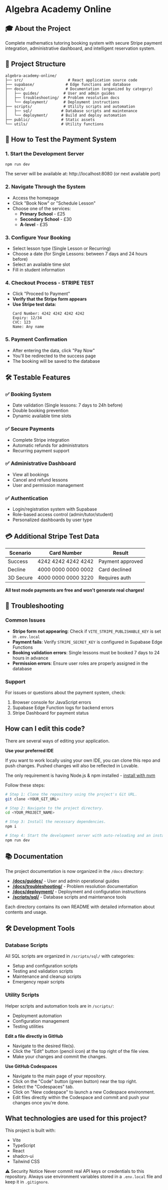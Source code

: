 # Algebra Academy Online

## 🎓 About the Project

Complete mathematics tutoring booking system with secure Stripe payment integration, administrative dashboard, and intelligent reservation system.

## 📁 Project Structure

```
algebra-academy-online/
├── src/                    # React application source code
├── supabase/              # Edge functions and database
├── docs/                  # Documentation (organized by category)
│   ├── guides/           # User and admin guides
│   ├── troubleshooting/  # Problem resolution docs
│   └── deployment/       # Deployment instructions
├── scripts/              # Utility scripts and automation
│   ├── sql/             # Database scripts and maintenance
│   └── deployment/      # Build and deploy automation
├── public/              # Static assets
└── utils/               # Utility functions
```

## 🚀 How to Test the Payment System

### 1. **Start the Development Server**

```sh
npm run dev
```

The server will be available at: http://localhost:8080 (or next available port)

### 2. **Navigate Through the System**

- Access the homepage
- Click "Book Now" or "Schedule Lesson"
- Choose one of the services:
  - **Primary School** - £25
  - **Secondary School** - £30
  - **A-level** - £35

### 3. **Configure Your Booking**

- Select lesson type (Single Lesson or Recurring)
- Choose a date (for Single Lessons: between 7 days and 24 hours before)
- Select an available time slot
- Fill in student information

### 4. **Checkout Process - STRIPE TEST**

- Click "Proceed to Payment"
- **Verify that the Stripe form appears**
- **Use Stripe test data:**
  ```
  Card Number: 4242 4242 4242 4242
  Expiry: 12/34
  CVC: 123
  Name: Any name
  ```

### 5. **Payment Confirmation**

- After entering the data, click "Pay Now"
- You'll be redirected to the success page
- The booking will be saved to the database

## 🛠️ Testable Features

### ✅ **Booking System**

- Date validation (Single lessons: 7 days to 24h before)
- Double booking prevention
- Dynamic available time slots

### ✅ **Secure Payments**

- Complete Stripe integration
- Automatic refunds for administrators
- Recurring payment support

### ✅ **Administrative Dashboard**

- View all bookings
- Cancel and refund lessons
- User and permission management

### ✅ **Authentication**

- Login/registration system with Supabase
- Role-based access control (admin/tutor/student)
- Personalized dashboards by user type

## 💳 Additional Stripe Test Data

| Scenario  | Card Number         | Result           |
| --------- | ------------------- | ---------------- |
| Success   | 4242 4242 4242 4242 | Payment approved |
| Decline   | 4000 0000 0000 0002 | Card declined    |
| 3D Secure | 4000 0000 0000 3220 | Requires auth    |

**All test mode payments are free and won't generate real charges!**

## 🔧 Troubleshooting

### Common Issues

- **Stripe form not appearing**: Check if `VITE_STRIPE_PUBLISHABLE_KEY` is set in `.env.local`
- **Payment fails**: Verify `STRIPE_SECRET_KEY` is configured in Supabase Edge Functions
- **Booking validation errors**: Single lessons must be booked 7 days to 24 hours in advance
- **Permission errors**: Ensure user roles are properly assigned in the database

### Support

For issues or questions about the payment system, check:

1. Browser console for JavaScript errors
2. Supabase Edge Function logs for backend errors
3. Stripe Dashboard for payment status

## How can I edit this code?

There are several ways of editing your application.

**Use your preferred IDE**

If you want to work locally using your own IDE, you can clone this repo and push changes. Pushed changes will also be reflected in Lovable.

The only requirement is having Node.js & npm installed - [install with nvm](https://github.com/nvm-sh/nvm#installing-and-updating)

Follow these steps:

```sh
# Step 1: Clone the repository using the project's Git URL.
git clone <YOUR_GIT_URL>

# Step 2: Navigate to the project directory.
cd <YOUR_PROJECT_NAME>

# Step 3: Install the necessary dependencies.
npm i

# Step 4: Start the development server with auto-reloading and an instant preview.
npm run dev
```

## 📚 Documentation

The project documentation is now organized in the `/docs` directory:

- **[/docs/guides/](docs/guides/)** - User and admin operational guides
- **[/docs/troubleshooting/](docs/troubleshooting/)** - Problem resolution documentation
- **[/docs/deployment/](docs/deployment/)** - Deployment and configuration instructions
- **[/scripts/sql/](scripts/sql/)** - Database scripts and maintenance tools

Each directory contains its own README with detailed information about contents and usage.

## 🛠️ Development Tools

### Database Scripts

All SQL scripts are organized in `/scripts/sql/` with categories:

- Setup and configuration scripts
- Testing and validation scripts
- Maintenance and cleanup scripts
- Emergency repair scripts

### Utility Scripts

Helper scripts and automation tools are in `/scripts/`:

- Deployment automation
- Configuration management
- Testing utilities

**Edit a file directly in GitHub**

- Navigate to the desired file(s).
- Click the "Edit" button (pencil icon) at the top right of the file view.
- Make your changes and commit the changes.

**Use GitHub Codespaces**

- Navigate to the main page of your repository.
- Click on the "Code" button (green button) near the top right.
- Select the "Codespaces" tab.
- Click on "New codespace" to launch a new Codespace environment.
- Edit files directly within the Codespace and commit and push your changes once you're done.

## What technologies are used for this project?

This project is built with:

- Vite
- TypeScript
- React
- shadcn-ui
- Tailwind CSS

⚠️ Security Notice
Never commit real API keys or credentials to this repository.
Always use environment variables stored in a `.env.local` file
and keep it in `.gitignore`.
